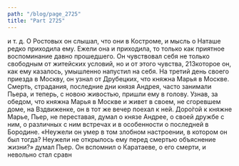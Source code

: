 ```yaml
---
path: "/blog/page_2725"
title: "Part 2725"
---
```


 и т. д.
О Ростовых он слышал, что они в Костроме, и мысль о Наташе редко приходила ему. Ежели она и приходила, то только как приятное воспоминание давно прошедшего. Он чувствовал себя не только свободным от житейских условий, но и от этого чувства, 213которое он, как ему казалось, умышленно напустил на себя.
На третий день своего приезда в Москву, он узнал от Друбецких, что княжна Марья в Москве. Смерть, страдания, последние дни князя Андрея, часто занимали Пьера, и теперь, с новою живостью, пришли ему в голову. Узнав, за обедом, что княжна Марья в Москве и живет в своем, не сгоревшем доме, на Вздвиженке, он в тот же вечер поехал к ней.
Доро̀гой к княжне Марье, Пьер, не переставая, думал о князе Андрее, о своей дружбе с ним, о различных с ним встречах и в особенности о последней в Бородине.
«Неужели он умер в том злобном настроении, в котором он был тогда? Неужели не открылось ему перед смертью объяснение жизни?» думал Пьер. Он вспомнил о Каратаеве, о его смерти, и невольно стал сравн
